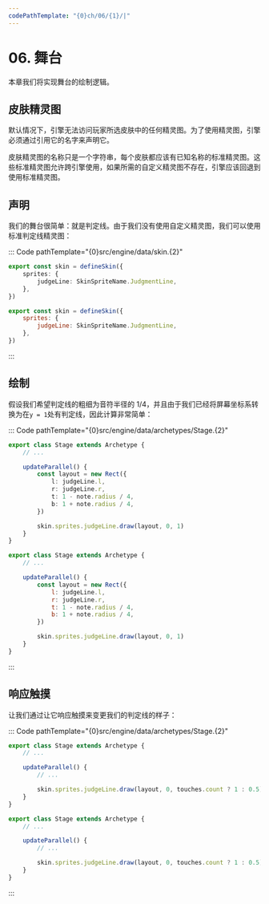```yaml
---
codePathTemplate: "{0}ch/06/{1}/|"
---
```


# 06. 舞台

本章我们将实现舞台的绘制逻辑。

## 皮肤精灵图

默认情况下，引擎无法访问玩家所选皮肤中的任何精灵图。为了使用精灵图，引擎必须通过引用它的名字来声明它。

皮肤精灵图的名称只是一个字符串，每个皮肤都应该有已知名称的标准精灵图。这些标准精灵图允许跨引擎使用，如果所需的自定义精灵图不存在，引擎应该回退到使用标准精灵图。

## 声明

我们的舞台很简单：就是判定线。由于我们没有使用自定义精灵图，我们可以使用标准判定线精灵图：

::: Code pathTemplate="{0}src/engine/data/skin.{2}"

```ts
export const skin = defineSkin({
    sprites: {
        judgeLine: SkinSpriteName.JudgmentLine,
    },
})
```

```js
export const skin = defineSkin({
    sprites: {
        judgeLine: SkinSpriteName.JudgmentLine,
    },
})
```

:::

## 绘制

假设我们希望判定线的粗细为音符半径的 1/4，并且由于我们已经将屏幕坐标系转换为在`y = 1`处有判定线，因此计算非常简单：

::: Code pathTemplate="{0}src/engine/data/archetypes/Stage.{2}"

```ts
export class Stage extends Archetype {
    // ...

    updateParallel() {
        const layout = new Rect({
            l: judgeLine.l,
            r: judgeLine.r,
            t: 1 - note.radius / 4,
            b: 1 + note.radius / 4,
        })

        skin.sprites.judgeLine.draw(layout, 0, 1)
    }
}
```

```js
export class Stage extends Archetype {
    // ...

    updateParallel() {
        const layout = new Rect({
            l: judgeLine.l,
            r: judgeLine.r,
            t: 1 - note.radius / 4,
            b: 1 + note.radius / 4,
        })

        skin.sprites.judgeLine.draw(layout, 0, 1)
    }
}
```

:::

## 响应触摸

让我们通过让它响应触摸来变更我们的判定线的样子：

::: Code pathTemplate="{0}src/engine/data/archetypes/Stage.{2}"

```ts
export class Stage extends Archetype {
    // ...

    updateParallel() {
        // ...

        skin.sprites.judgeLine.draw(layout, 0, touches.count ? 1 : 0.5)
    }
}
```

```js
export class Stage extends Archetype {
    // ...

    updateParallel() {
        // ...

        skin.sprites.judgeLine.draw(layout, 0, touches.count ? 1 : 0.5)
    }
}
```

:::
